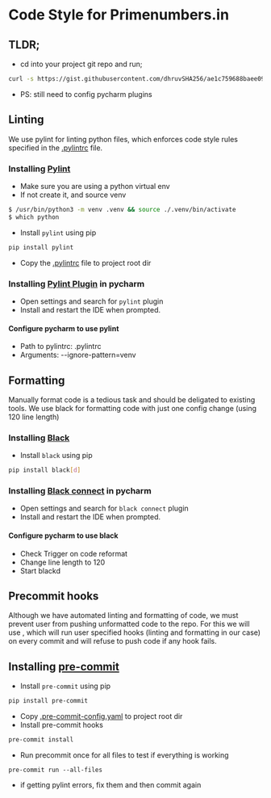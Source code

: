 # Code Style for Primenumbers.in

## TLDR;

- cd into your project git repo and run;
```sh
curl -s https://gist.githubusercontent.com/dhruvSHA256/ae1c759688baee09e2ce60757c4c48eb/raw/6c3427fe0a45a78f0f4b2196abc9a832765edcfe/install.sh | bash
```
- PS: still need to config pycharm plugins

## Linting

We use pylint for linting python files, which
enforces code style rules specified in the [.pylintrc](.pylintrc) file.

### Installing [Pylint](https://pypi.org/project/pylint/)
- Make sure you are using a python virtual env
- If not create it, and source venv
```sh
$ /usr/bin/python3 -m venv .venv && source ./.venv/bin/activate
$ which python
```
- Install `pylint` using pip
```sh
pip install pylint
```
- Copy the [.pylintrc](.pylintrc) file to project root dir

### Installing [Pylint Plugin](https://github.com/leinardi/pylint-pycharm) in pycharm

- Open settings and search for `pylint` plugin
- Install and restart the IDE when prompted.

#### Configure pycharm to use pylint

- Path to pylintrc: .pylintrc
- Arguments: --ignore-pattern=venv

## Formatting

Manually format code is a tedious task and should be deligated to existing tools.
We use black for formatting code with just one config change (using 120 line length)

### Installing [Black](https://pypi.org/project/black/)

- Install `black` using pip
```sh
pip install black[d]
```

### Installing [Black connect](https://plugins.jetbrains.com/plugin/14321-blackconnect) in pycharm

- Open settings and search for `black connect` plugin
- Install and restart the IDE when prompted.

#### Configure pycharm to use black

- Check Trigger on code reformat
- Change line length to 120
- Start blackd

## Precommit hooks

Although we have automated linting and formatting of code, we must prevent user from
pushing unformatted code to the repo.
For this we will use , which will run user specified hooks (linting and formatting in our case)
on every commit and will refuse to push code if any hook fails.

## Installing [pre-commit](https://pypi.org/project/pre-commit/)

- Install `pre-commit` using pip
```sh
pip install pre-commit
```
- Copy [.pre-commit-config.yaml](.pre-commit-config.yaml) to project root dir
- Install pre-commit hooks
```sh
pre-commit install
```
- Run precommit once for all files to test if everything is working
```
pre-commit run --all-files
```
- if getting pylint errors, fix them and then commit again
